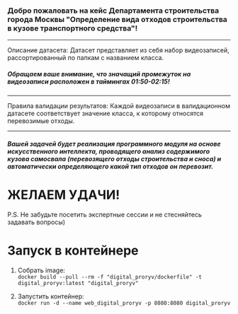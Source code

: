 ### Добро пожаловать на кейс Департамента строительства города Москвы "Определение вида отходов строительства в кузове транспортного средства"!
***
Описание датасета:
Датасет представляет из себя набор видеозаписей, рассортированный по папкам с названием класса. 
##### Обращаем ваше внимание, что значащий промежуток на видеозаписи расположен в таймингах 01:50-02:15!

---------------------------------------------------
Правила валидации результатов:
Каждой видеозаписи в валидационном датасете соответствует значение класса, к которому относятся перевозимые отходы.

***
##### Вашей задачей будет реализация программного модуля на основе искусственного интеллекта, проводящего анализ содержимого кузова самосвала (перевозящего отходы строительства и сноса) и автоматически определяющего какой тип отходов он перевозит.

# ЖЕЛАЕМ УДАЧИ!




P.S. Не забудьте посетить экспертные сессии и не стесняйтесь задавать вопросы)


# Запуск в контейнере
1. Собрать image:<br>
`docker build --pull --rm -f "digital_proryv/dockerfile" -t digital_proryv:latest "digital_proryv"`

1. Запустить контейнер: <br>
`docker run -d --name web_digital_proryv -p 8080:8080 digital_proryv`
